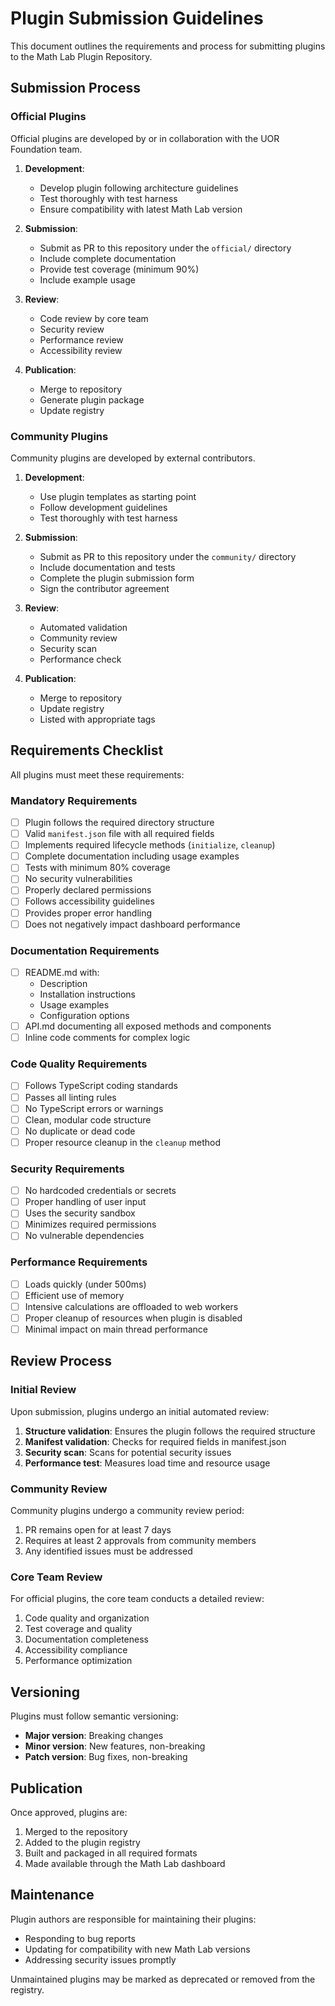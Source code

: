 # Plugin Submission Guidelines

This document outlines the requirements and process for submitting plugins to the Math Lab Plugin Repository.

## Submission Process

### Official Plugins

Official plugins are developed by or in collaboration with the UOR Foundation team.

1. **Development**:
   - Develop plugin following architecture guidelines
   - Test thoroughly with test harness
   - Ensure compatibility with latest Math Lab version

2. **Submission**:
   - Submit as PR to this repository under the `official/` directory
   - Include complete documentation
   - Provide test coverage (minimum 90%)
   - Include example usage

3. **Review**:
   - Code review by core team
   - Security review
   - Performance review
   - Accessibility review

4. **Publication**:
   - Merge to repository
   - Generate plugin package
   - Update registry

### Community Plugins

Community plugins are developed by external contributors.

1. **Development**:
   - Use plugin templates as starting point
   - Follow development guidelines
   - Test thoroughly with test harness

2. **Submission**:
   - Submit as PR to this repository under the `community/` directory
   - Include documentation and tests
   - Complete the plugin submission form
   - Sign the contributor agreement

3. **Review**:
   - Automated validation
   - Community review
   - Security scan
   - Performance check

4. **Publication**:
   - Merge to repository
   - Update registry
   - Listed with appropriate tags

## Requirements Checklist

All plugins must meet these requirements:

### Mandatory Requirements

- [ ] Plugin follows the required directory structure
- [ ] Valid `manifest.json` file with all required fields
- [ ] Implements required lifecycle methods (`initialize`, `cleanup`)
- [ ] Complete documentation including usage examples
- [ ] Tests with minimum 80% coverage
- [ ] No security vulnerabilities
- [ ] Properly declared permissions
- [ ] Follows accessibility guidelines
- [ ] Provides proper error handling
- [ ] Does not negatively impact dashboard performance

### Documentation Requirements

- [ ] README.md with:
  - Description
  - Installation instructions
  - Usage examples
  - Configuration options
- [ ] API.md documenting all exposed methods and components
- [ ] Inline code comments for complex logic

### Code Quality Requirements

- [ ] Follows TypeScript coding standards
- [ ] Passes all linting rules
- [ ] No TypeScript errors or warnings
- [ ] Clean, modular code structure
- [ ] No duplicate or dead code
- [ ] Proper resource cleanup in the `cleanup` method

### Security Requirements

- [ ] No hardcoded credentials or secrets
- [ ] Proper handling of user input
- [ ] Uses the security sandbox
- [ ] Minimizes required permissions
- [ ] No vulnerable dependencies

### Performance Requirements

- [ ] Loads quickly (under 500ms)
- [ ] Efficient use of memory
- [ ] Intensive calculations are offloaded to web workers
- [ ] Proper cleanup of resources when plugin is disabled
- [ ] Minimal impact on main thread performance

## Review Process

### Initial Review

Upon submission, plugins undergo an initial automated review:

1. **Structure validation**: Ensures the plugin follows the required structure
2. **Manifest validation**: Checks for required fields in manifest.json
3. **Security scan**: Scans for potential security issues
4. **Performance test**: Measures load time and resource usage

### Community Review

Community plugins undergo a community review period:

1. PR remains open for at least 7 days
2. Requires at least 2 approvals from community members
3. Any identified issues must be addressed

### Core Team Review

For official plugins, the core team conducts a detailed review:

1. Code quality and organization
2. Test coverage and quality
3. Documentation completeness
4. Accessibility compliance
5. Performance optimization

## Versioning

Plugins must follow semantic versioning:

- **Major version**: Breaking changes
- **Minor version**: New features, non-breaking
- **Patch version**: Bug fixes, non-breaking

## Publication

Once approved, plugins are:

1. Merged to the repository
2. Added to the plugin registry
3. Built and packaged in all required formats
4. Made available through the Math Lab dashboard

## Maintenance

Plugin authors are responsible for maintaining their plugins:

- Responding to bug reports
- Updating for compatibility with new Math Lab versions
- Addressing security issues promptly

Unmaintained plugins may be marked as deprecated or removed from the registry.